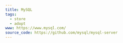 ```yaml
---
title: MySQL
tags:
  - store
  - adopt
www: https://www.mysql.com/
source_code: https://github.com/mysql/mysql-server
---
```

